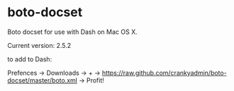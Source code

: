 boto-docset
===========

Boto docset for use with Dash on Mac OS X. 

Current version: 2.5.2

to add to Dash:

Prefences -> Downloads -> + -> https://raw.github.com/crankyadmin/boto-docset/master/boto.xml -> Profit!


